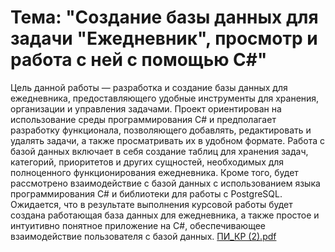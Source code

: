 # Тема: "Создание базы данных для задачи "Ежедневник", просмотр и работа с ней с помощью C#"
Цель данной работы — разработка и создание базы данных для ежедневника, предоставляющего удобные инструменты для хранения, организации и управления задачами. 
Проект ориентирован на использование среды программирования
C# и предполагает разработку функционала, позволяющего добавлять, редактировать и удалять задачи, а также просматривать их в удобном формате.
Работа с базой данных включает в себя создание таблиц для хранения задач, категорий, приоритетов и других сущностей, необходимых для полноценного
функционирования ежедневника. Кроме того, будет рассмотрено взаимодействие с базой данных с использованием языка программирования C\# и библиотеки для работы с PostgreSQL.
Ожидается, что в результате выполнения курсовой работы будет создана работающая база данных для ежедневника, а также простое и интуитивно понятное приложение на C\#, обеспечивающее взаимодействие пользователя с базой данных.
[ПИ_КР (2).pdf](https://github.com/SamsonovaMD/-/files/14319975/_.2.pdf)
